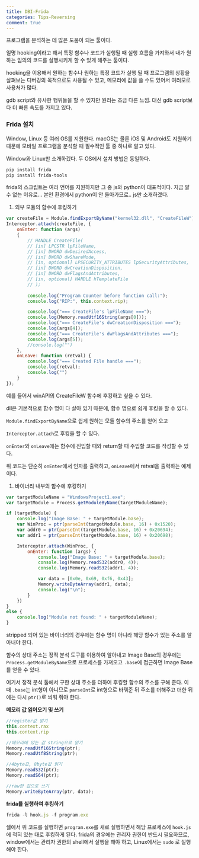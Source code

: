 ```yaml
---
title: DBI-Frida
categories: Tips-Reversing
comment: true
---
```


프로그램을 분석하는 데 많은 도움이 되는 툴이다.

일명 hooking이라고 해서 특정 함수나 코드가 실행될 때 실행 흐름을 가져와서 내가 원하는 임의의 코드를 실행시키게 할 수 있게 해주는 툴이다.

hooking을 이용해서 원하는 함수나 원하는 특정 코드가 실행 될 때 프로그램의 상황을 살펴보는 디버깅의 목적으로도 사용될 수 있고, 메모리에 값을 쓸 수도 있어서 여러모로 사용처가 많다.

gdb script와 유사한 행위들을 할 수 있지만 원리는 조금 다른 느낌. 대신 gdb script보다 더 빠른 속도를 가지고 있다.

### Frida 설치

Window, Linux 등 여러 OS를 지원한다. macOS는 물론 iOS 및 Android도 지원하기 때문에 모바일 프로그램을 분석할 때 필수적인 툴 중 하나로 알고 있다.

Window와 Linux만 소개하겠다. 두 OS에서 설치 방법은 동일하다.

```bash
pip install frida
pip install frida-tools
```

frida의 스크립트는 여러 언어를 지원하지만 그 중 js와 python이 대표적이다. 지금 알 수 없는 이유로… 본인 환경에서 python이 안 돌아가므로.. js만 소개하겠다.

1. 외부 모듈의 함수에 후킹하기

```jsx
var createFile = Module.findExportByName("kernel32.dll", "CreateFileW");
Interceptor.attach(createFile, {
    onEnter: function (args)
    {
        // HANDLE CreateFile(
        // [in] LPCSTR lpFileName,
        // [in] DWORD dwDesiredAccess,
        // [in] DWORD dwShareMode,
        // [in, optional] LPSECURITY_ATTRIBUTES lpSecurityAttributes,
        // [in] DWORD dwCreationDisposition,
        // [in] DWORD dwFlagsAndAttributes,
        // [in, optional] HANDLE hTemplateFile
        // );
 
        console.log("Program Counter before function call:");
        console.log("RIP:", this.context.rip);

        console.log("=== CreateFile's lpFileName ===");
        console.log(Memory.readUtf16String(args[0]));
        console.log("=== CreateFile's dwCreationDisposition ===");
        console.log(args[4]);
        console.log("=== CreateFile's dwFlagsAndAttributes ===");
        console.log(args[5]);
        //console.log("")
    },
    onLeave: function (retval) {
        console.log("=== Created File handle ===");
        console.log(retval);
        console.log("")
    }
});
```

예를 들어서 winAPI의 CreateFileW 함수에 후킹하고 싶을 수 있다.

dll은 기본적으로 함수 명이 다 살아 있기 때문에, 함수 명으로 쉽게 후킹을 할 수 있다.

`Module.findExportByName`으로 쉽게 원하는 모듈 함수의 주소를 얻어 오고

`Interceptor.attach`로 후킹을 할 수 있다.

`onEnter`와 `onLeave`에는 함수에 진입할 때와 return할 때 주입할 코드를 작성할 수 있다.

위 코드는 단순히 `onEnter`에서 인자를 출력하고, `onLeave`에서 retval을 출력하는 예제이다.

1. 바이너리 내부의 함수에 후킹하기

```jsx
var targetModuleName = "WindowsProject1.exe";
var targetModule = Process.getModuleByName(targetModuleName);

if (targetModule) {
    console.log("Image Base: " + targetModule.base);
    var WinProc = ptr(parseInt(targetModule.base, 16) + 0x1520);
    var addr0 = ptr(parseInt(targetModule.base, 16) + 0x20694);
    var addr1 = ptr(parseInt(targetModule.base, 16) + 0x20698);

    Interceptor.attach(WinProc, {
        onEnter: function (args) {
            console.log("Image Base: " + targetModule.base);
            console.log(Memory.readS32(addr0, 4));
            console.log(Memory.readS32(addr1, 4));

            var data = [0x0e, 0x69, 0xf6, 0x43];
            Memory.writeByteArray(addr1, data);
            console.log("\n");
        }
    })
}
else {
    console.log("Module not found: " + targetModuleName);
}
```

stripped 되어 있는 바이너리의 경우에는 함수 명이 아니라 해당 함수가 있는 주소를 알아내야 한다.

함수의 상대 주소는 정적 분석 도구를 이용하여 알아내고 Image Base의 경우에는 `Process.getModuleByName`으로 프로세스를 가져오고 `.base`에 접근하면 Image Base를 얻을 수 있다.

여기서 정적 분석 툴에서 구한 상대 주소를 더하여 후킹할 함수의 주소를 구해 준다. 이 때 `.base`는 int형이 아니므로 `parseInt`로 int형으로 바꿔준 뒤 주소를 더해주고 더한 뒤에는 다시 `ptr()`로 씌워 줘야 한다.

**메모리 값 읽어오기 및 쓰기**

```jsx
//register값 읽기
this.context.rax
this.context.rip

//메모리에 있는 값 string으로 읽기
Memory.readUtf16String(ptr);
Memory.readUtf8String(ptr);

//4byte값, 8byte값 읽기
Memory.readS32(ptr);
Memory.readS64(ptr);

//raw한 값으로 쓰기
Memory.writeByteArray(ptr, data);
```


**frida를 실행하여 후킹하기**

```jsx
frida -l hook.js -f program.exe
```

쉘에서 위 코드를 실행하면 `program.exe`를 새로 실행하면서 해당 프로세스에 `hook.js`에 적혀 있는 대로 후킹하게 된다. frida의 경우에는 관리자 권한이 반드시 필요하므로, window에서는 관리자 권한의 shell에서 실행을 해야 하고, Linux에서는 `sudo` 로 실행해야 한다.